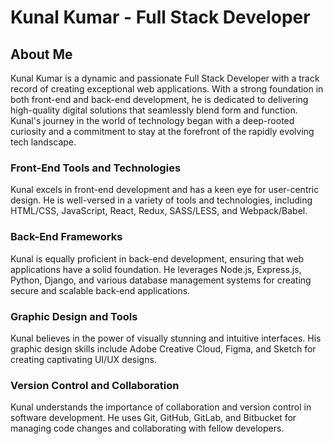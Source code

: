 # Kunal Kumar - Full Stack Developer
## About Me

Kunal Kumar is a dynamic and passionate Full Stack Developer with a track record of creating exceptional web applications. With a strong foundation in both front-end and back-end development, he is dedicated to delivering high-quality digital solutions that seamlessly blend form and function. Kunal's journey in the world of technology began with a deep-rooted curiosity and a commitment to stay at the forefront of the rapidly evolving tech landscape.

### Front-End Tools and Technologies

Kunal excels in front-end development and has a keen eye for user-centric design. He is well-versed in a variety of tools and technologies, including HTML/CSS, JavaScript, React, Redux, SASS/LESS, and Webpack/Babel.

### Back-End Frameworks

Kunal is equally proficient in back-end development, ensuring that web applications have a solid foundation. He leverages Node.js, Express.js, Python, Django, and various database management systems for creating secure and scalable back-end applications.

### Graphic Design and Tools

Kunal believes in the power of visually stunning and intuitive interfaces. His graphic design skills include Adobe Creative Cloud, Figma, and Sketch for creating captivating UI/UX designs.

### Version Control and Collaboration

Kunal understands the importance of collaboration and version control in software development. He uses Git, GitHub, GitLab, and Bitbucket for managing code changes and collaborating with fellow developers.

